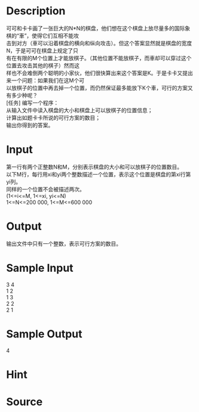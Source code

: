 
# Description

<div class="content"><div>可可和卡卡画了一张巨大的N*N的棋盘，他们想在这个棋盘上放尽量多的国际象棋的“車”，使得它们互相不能攻</div>
<div>击到对方（車可以沿着棋盘的横向和纵向攻击）。但这个答案显然就是棋盘的宽度N，于是可可在棋盘上规定了只</div>
<div>有在有限的M个位置上才能放棋子。（其他位置不能放棋子，而車却可以穿过这个位置去攻击其他的棋子）然而这</div>
<div>样也不会难倒两个聪明的小家伙，他们很快算出来这个答案是K。于是卡卡又提出来一个问题：如果我们在这M个可</div>
<div>以放棋子的位置中再去掉一个位置，而仍然保证最多能放下K个車，可行的方案又有多少种呢？ </div>
<div>[任务] 编写一个程序： </div>
<div>从输入文件中读入棋盘的大小和棋盘上可以放棋子的位置信息； </div>
<div>计算出如题卡卡所说的可行方案的数目； </div>
<div>输出你得到的答案。</div></div>

# Input

<div class="content"><div>第一行有两个正整数N和M，分别表示棋盘的大小和可以放棋子的位置数目。 </div>
<div>以下M行，每行用xi和yi两个整数描述一个位置，表示这个位置是棋盘的第xi行第yi列。</div>
<div>同样的一个位置不会被描述两次。</div>
<div>(1&lt;=i&lt;=M, 1&lt;=xi, yi&lt;=N)</div>
<div>1&lt;=N&lt;=200 000, 1&lt;=M&lt;=600 000</div></div>

# Output

<div class="content"><p>输出文件中只有一个整数，表示可行方案的数目。</p></div>

# Sample Input

<div class="content"><span class="sampledata">3 4<br/>
1 2<br/>
1 3<br/>
2 2<br/>
2 1</span></div>

# Sample Output

<div class="content"><span class="sampledata">4</span></div>

# Hint

<div class="content"><p></p></div>

# Source

<div class="content"><p><a href="problemset.php?search="></a></p></div>

